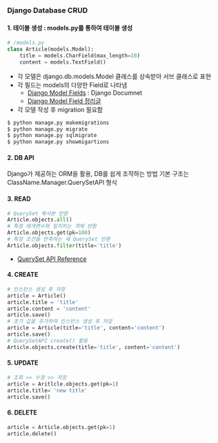 ### Django Database CRUD
#### 1. 테이블 생성 : models.py를 통하여 테이블 생성
```python
# /models.py
class Article(models.Model):
    title = models.CharField(max_length=10)
    content = models.TextField()
```
- 각 모델은 django.db.models.Model 클래스를 상속받아 서브 클래스로 표현
- 각 필드는 models의 다양한 Field로 나타냄
  - [Django Model Fields](https://docs.djangoproject.com/en/3.2/ref/models/fields/) : Django Documnet
  - [Django Model Field 정리글](Django%20Model%20Field.md)
- 각 모델 작성 후 migration 필요함
```bash
$ python manage.py makemigrations
$ python manage.py migrate
$ python manage.py sqlmigrate
$ python manage.py showmigartions
```

#### 2. DB API
Django가 제공하는 ORM을 활용, DB를 쉽게 조작하는 방법
기본 구조는 ClassName.Manager.QuerySetAPI 형식

#### 3. READ
```python
# QuerySet 복사본 반환
Article.objects.all()
# 특정 매개변수와 일치하는 객체 반환
Article.objects.get(pk=100)
# 특정 조건을 만족하는 새 QuerySet 반환
Article.objects.filter(title='title')
```
- [QuerySet API Reference](https://docs.djangoproject.com/en/3.2/ref/models/querysets/)

#### 4. CREATE
```python
# 인스턴스 생성 후 저장
article = Article()
article.title = 'title'
article.content = 'content'
article.save()
# 초기 값을 추가하여 인스턴스 생성 후 저장
article = Article(title='title', content='content')
article.save()
# QuerySetAPI create() 활용
Article.objects.create(title='title', content='content')
```

#### 5. UPDATE
```python
# 조회 >> 수정 >> 저장
article = Aritlcle.objects.get(pk=1)
article.title= 'new title'
article.save()
```

#### 6. DELETE
```python
article = Article.objects.get(pk=1)
article.delete()
```